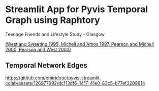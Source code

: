 # Streamlit App for Pyvis Temporal Graph using Raphtory

Teenage Friends and Lifestyle Study - Glasgow

[(West and Sweeting 1995, Michell and Amos 1997, Pearson and Michell 2000, Pearson and West 2003)](https://www.stats.ox.ac.uk/~snijders/siena/Glasgow_data.htm)

## Temporal Network Edges

https://github.com/omiridoue/pyvis-streamlit-colab/assets/126977992/dc113df6-1417-41e0-83c5-b77ef3209614




